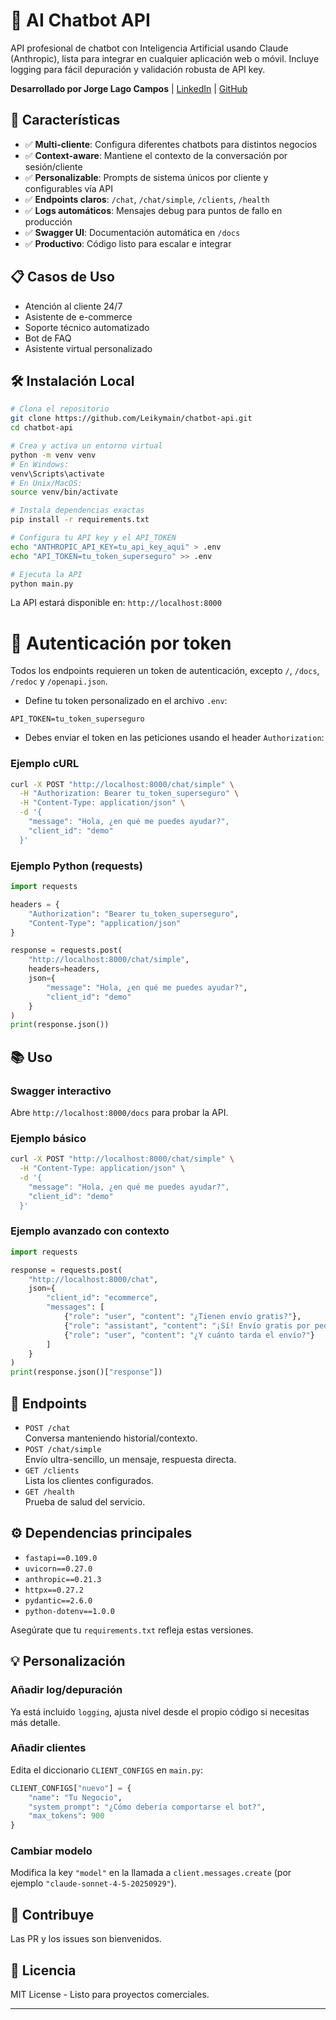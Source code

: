 # 🤖 AI Chatbot API

API profesional de chatbot con Inteligencia Artificial usando Claude (Anthropic), lista para integrar en cualquier aplicación web o móvil. Incluye logging para fácil depuración y validación robusta de API key.

**Desarrollado por Jorge Lago Campos** | [LinkedIn](https://www.linkedin.com/in/jorge-lago-campos/) | [GitHub](https://github.com/Leikymain)

## 🚀 Características

- ✅ **Multi-cliente**: Configura diferentes chatbots para distintos negocios
- ✅ **Context-aware**: Mantiene el contexto de la conversación por sesión/cliente
- ✅ **Personalizable**: Prompts de sistema únicos por cliente y configurables vía API
- ✅ **Endpoints claros**: `/chat`, `/chat/simple`, `/clients`, `/health`
- ✅ **Logs automáticos**: Mensajes debug para puntos de fallo en producción
- ✅ **Swagger UI**: Documentación automática en `/docs`
- ✅ **Productivo**: Código listo para escalar e integrar

## 📋 Casos de Uso

- Atención al cliente 24/7
- Asistente de e-commerce
- Soporte técnico automatizado
- Bot de FAQ
- Asistente virtual personalizado

## 🛠️ Instalación Local

```bash
# Clona el repositorio
git clone https://github.com/Leikymain/chatbot-api.git
cd chatbot-api

# Crea y activa un entorno virtual
python -m venv venv
# En Windows:
venv\Scripts\activate
# En Unix/MacOS:
source venv/bin/activate

# Instala dependencias exactas
pip install -r requirements.txt

# Configura tu API key y el API_TOKEN
echo "ANTHROPIC_API_KEY=tu_api_key_aqui" > .env
echo "API_TOKEN=tu_token_superseguro" >> .env

# Ejecuta la API
python main.py
```

La API estará disponible en: `http://localhost:8000`

# 🔐 Autenticación por token

Todos los endpoints requieren un token de autenticación, excepto `/`, `/docs`, `/redoc` y `/openapi.json`.

- Define tu token personalizado en el archivo `.env`:

```env
API_TOKEN=tu_token_superseguro
```

- Debes enviar el token en las peticiones usando el header `Authorization`:

### Ejemplo cURL
```bash
curl -X POST "http://localhost:8000/chat/simple" \
  -H "Authorization: Bearer tu_token_superseguro" \
  -H "Content-Type: application/json" \
  -d '{
    "message": "Hola, ¿en qué me puedes ayudar?",
    "client_id": "demo"
  }'
```

### Ejemplo Python (requests)
```python
import requests

headers = {
    "Authorization": "Bearer tu_token_superseguro",
    "Content-Type": "application/json"
}

response = requests.post(
    "http://localhost:8000/chat/simple",
    headers=headers,
    json={
        "message": "Hola, ¿en qué me puedes ayudar?",
        "client_id": "demo"
    }
)
print(response.json())
```

## 📚 Uso

### Swagger interactivo

Abre `http://localhost:8000/docs` para probar la API.

### Ejemplo básico

```bash
curl -X POST "http://localhost:8000/chat/simple" \
  -H "Content-Type: application/json" \
  -d '{
    "message": "Hola, ¿en qué me puedes ayudar?",
    "client_id": "demo"
  }'
```

### Ejemplo avanzado con contexto

```python
import requests

response = requests.post(
    "http://localhost:8000/chat",
    json={
        "client_id": "ecommerce",
        "messages": [
            {"role": "user", "content": "¿Tienen envío gratis?"},
            {"role": "assistant", "content": "¡Sí! Envío gratis por pedidos mayores a 50€."},
            {"role": "user", "content": "¿Y cuánto tarda el envío?"}
        ]
    }
)
print(response.json()["response"])
```

## 🎯 Endpoints

- `POST /chat`  
  Conversa manteniendo historial/contexto.
- `POST /chat/simple`  
  Envío ultra-sencillo, un mensaje, respuesta directa.
- `GET /clients`  
  Lista los clientes configurados.
- `GET /health`  
  Prueba de salud del servicio.

## ⚙️ Dependencias principales

- `fastapi==0.109.0`
- `uvicorn==0.27.0`
- `anthropic==0.21.3`
- `httpx==0.27.2`
- `pydantic==2.6.0`
- `python-dotenv==1.0.0`

Asegúrate que tu `requirements.txt` refleja estas versiones.

## 💡 Personalización

### Añadir log/depuración

Ya está incluido `logging`, ajusta nivel desde el propio código si necesitas más detalle.

### Añadir clientes

Edita el diccionario `CLIENT_CONFIGS` en `main.py`:

```python
CLIENT_CONFIGS["nuevo"] = {
    "name": "Tu Negocio",
    "system_prompt": "¿Cómo debería comportarse el bot?",
    "max_tokens": 900
}
```

### Cambiar modelo

Modifica la key `"model"` en la llamada a `client.messages.create` (por ejemplo `"claude-sonnet-4-5-20250929"`).


## 🤝 Contribuye

Las PR y los issues son bienvenidos.

## 📄 Licencia

MIT License - Listo para proyectos comerciales.

---
